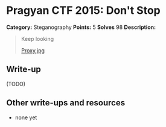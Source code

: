 # Pragyan CTF 2015: Don't Stop

**Category:** Steganography
**Points:** 5
**Solves** 98
**Description:**

> Keep looking
>
> [Proxy.jpg](Proxy.jpg)

## Write-up

(TODO)

## Other write-ups and resources

* none yet
